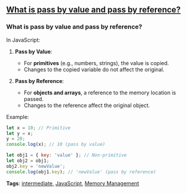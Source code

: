 ## [What is pass by value and pass by reference?](#what-is-pass-by-value-and-pass-by-reference)

### What is pass by value and pass by reference?

In JavaScript:

1. **Pass by Value**:
   - For **primitives** (e.g., numbers, strings), the value is copied.
   - Changes to the copied variable do not affect the original.

2. **Pass by Reference**:
   - For **objects and arrays**, a reference to the memory location is passed.
   - Changes to the reference affect the original object.

Example:

```javascript
let x = 10; // Primitive
let y = x;
y = 20;
console.log(x); // 10 (pass by value)

let obj1 = { key: 'value' }; // Non-primitive
let obj2 = obj1;
obj2.key = 'newValue';
console.log(obj1.key); // 'newValue' (pass by reference)
```

**Tags**: [intermediate](./level/intermediate), [JavaScript](./theme/javascript), [Memory Management](./theme/memory_management)


